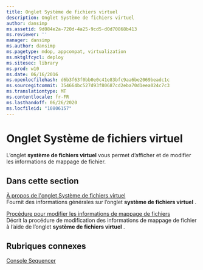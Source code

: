 ```yaml
---
title: Onglet Système de fichiers virtuel
description: Onglet Système de fichiers virtuel
author: dansimp
ms.assetid: 9d084e2a-720d-4a25-9cd5-d0d70868b413
ms.reviewer: ''
manager: dansimp
ms.author: dansimp
ms.pagetype: mdop, appcompat, virtualization
ms.mktglfcycl: deploy
ms.sitesec: library
ms.prod: w10
ms.date: 06/16/2016
ms.openlocfilehash: d6b3f63f0bb0e0c41e83bfc9aa6be2069beadc1c
ms.sourcegitcommit: 354664bc527d93f80687cd2eba70d1eea024c7c3
ms.translationtype: MT
ms.contentlocale: fr-FR
ms.lasthandoff: 06/26/2020
ms.locfileid: "10806157"
---
```

# Onglet Système de fichiers virtuel


L’onglet **système de fichiers virtuel** vous permet d’afficher et de modifier les informations de mappage de fichier.

## Dans cette section


<a href="" id="about-the-virtual-file-system-tab"></a>[À propos de l'onglet Système de fichiers virtuel](about-the-virtual-file-system-tab.md)  
Fournit des informations générales sur l’onglet **système de fichiers virtuel** .

<a href="" id="how-to-modify-file-mapping-information"></a>[Procédure pour modifier les informations de mappage de fichiers](how-to-modify-file-mapping-information.md)  
Décrit la procédure de modification des informations de mappage de fichier à l’aide de l’onglet **système de fichiers virtuel** .

## Rubriques connexes


[Console Sequencer](sequencer-console.md)

 

 





